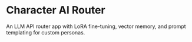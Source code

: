 # Character AI Router
An LLM API router app with LoRA fine-tuning, vector memory, and prompt templating for custom personas.
